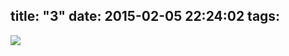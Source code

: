 title: "3"
date: 2015-02-05 22:24:02
tags:
---

![](https://dl.dropbox.com/u/4291520/monograms/2015--3.svg)
